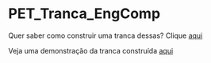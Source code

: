 # PET_Tranca_EngComp

Quer saber como construir uma tranca dessas? Clique [aqui](https://www.instructables.com/Tranca-El%C3%A9trica-Com-Biometria-E-Leitor-RFID/)
<br/>

Veja uma demonstração da tranca construída [aqui](https://youtu.be/R6g6OCcaGnA)
